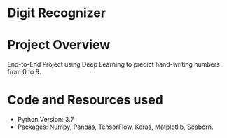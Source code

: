 # Digit Recognizer

# Project Overview

End-to-End Project using Deep Learning to predict hand-writing numbers from 0 to 9.

# Code and Resources used

*  Python Version: 3.7
*  Packages: Numpy, Pandas, TensorFlow, Keras, Matplotlib, Seaborn.
